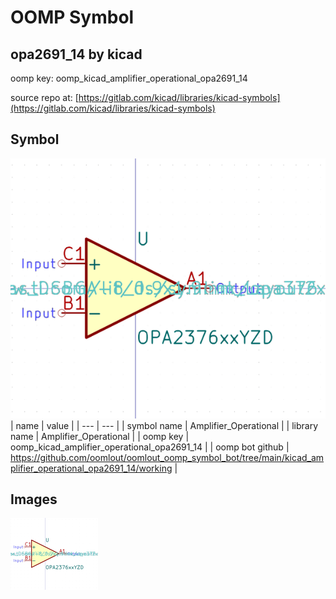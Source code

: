 # OOMP Symbol  
## opa2691_14  by kicad  
  
oomp key: oomp_kicad_amplifier_operational_opa2691_14  
  
source repo at: [https://gitlab.com/kicad/libraries/kicad-symbols](https://gitlab.com/kicad/libraries/kicad-symbols)  
## Symbol  
  
[![working.png](working_600.png)](working.png)  
| name | value | 
| --- | --- | 
| symbol name | Amplifier_Operational | 
| library name | Amplifier_Operational | 
| oomp key | oomp_kicad_amplifier_operational_opa2691_14 | 
| oomp bot github | https://github.com/oomlout/oomlout_oomp_symbol_bot/tree/main/kicad_amplifier_operational_opa2691_14/working | 
## Images  
  
[![working.png](working_140.png)](working.png)  
